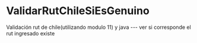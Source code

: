 # ValidarRutChileSiEsGenuino
Validación rut de chile(utilizando modulo 11) y java --- ver si corresponde el rut ingresado existe
